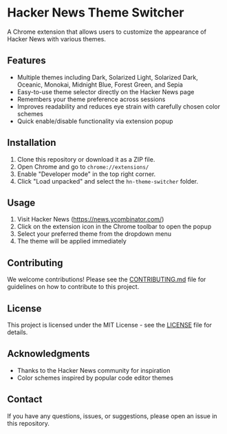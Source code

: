 # Hacker News Theme Switcher

A Chrome extension that allows users to customize the appearance of Hacker News with various themes.

## Features

- Multiple themes including Dark, Solarized Light, Solarized Dark, Oceanic, Monokai, Midnight Blue, Forest Green, and Sepia
- Easy-to-use theme selector directly on the Hacker News page
- Remembers your theme preference across sessions
- Improves readability and reduces eye strain with carefully chosen color schemes
- Quick enable/disable functionality via extension popup

## Installation

1. Clone this repository or download it as a ZIP file.
2. Open Chrome and go to `chrome://extensions/`
3. Enable "Developer mode" in the top right corner.
4. Click "Load unpacked" and select the `hn-theme-switcher` folder.

## Usage

1. Visit Hacker News (https://news.ycombinator.com/)
2. Click on the extension icon in the Chrome toolbar to open the popup
3. Select your preferred theme from the dropdown menu
4. The theme will be applied immediately

## Contributing

We welcome contributions! Please see the [CONTRIBUTING.md](CONTRIBUTING.md) file for guidelines on how to contribute to this project.

## License

This project is licensed under the MIT License - see the [LICENSE](LICENSE) file for details.

## Acknowledgments

- Thanks to the Hacker News community for inspiration
- Color schemes inspired by popular code editor themes

## Contact

If you have any questions, issues, or suggestions, please open an issue in this repository.